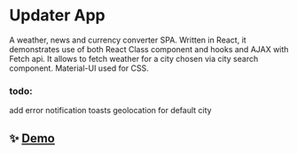 # Updater App

A weather, news and currency converter SPA. Written in React, it demonstrates use of both React Class component and hooks and AJAX with Fetch api.
It allows to fetch weather for a city chosen via city search component. Material-UI used for CSS.

### todo:

add error notification toasts
geolocation for default city

## ✨ [Demo](https://updater.netlify.app/)
